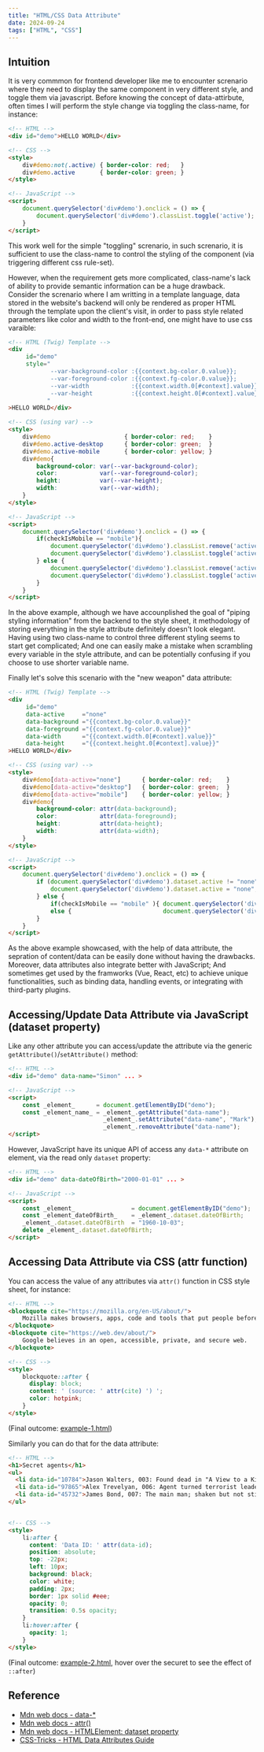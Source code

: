 ```yaml
---
title: "HTML/CSS Data Attribute"
date: 2024-09-24
tags: ["HTML", "CSS"]
---
```




## Intuition

It is very commmon for frontend developer like me to encounter screnario where they need to display the same component in very different style, and toggle them via javascript. Before knowing the concept of data-attirbute, often times I will perform the style change via toggling the class-name, for instance:

```html
<!-- HTML -->
<div id="demo">HELLO WORLD</div>

<!-- CSS -->
<style>
    div#demo:not(.active) { border-color: red;   }
    div#demo.active       { border-color: green; }
</style>

<!-- JavaScript -->
<script>
	document.querySelector('div#demo').onclick = () => {
		document.querySelector('div#demo').classList.toggle('active');
	}
</script>
```

This work well for the simple "toggling" screnario,  in such screnario, it is sufficient to use the class-name to control the styling of the component (via triggering different css rule-set).

However, when the requirement gets more complicated, class-name's lack of ability to provide semantic information can be a huge drawback. Consider the screnario where I am writting in a template language, data stored in the website's backend will only be rendered as proper HTML through the template upon the client's visit, in order to pass style related parameters like color and width to the front-end, one might have to use css varaible:

```html
<!-- HTML (Twig) Template -->
<div
     id="demo"
     style="
            --var-background-color :{{context.bg-color.0.value}};
            --var-foreground-color :{{context.fg-color.0.value}};
            --var-width            :{{context.width.0[#context].value}};
            --var-height           :{{context.height.0[#context].value}};
           "
>HELLO WORLD</div>

<!-- CSS (using var) -->
<style>
    div#demo                     { border-color: red;    }
    div#demo.active-desktop      { border-color: green;  }
    div#demo.active-mobile       { border-color: yellow; }
    div#demo{
        background-color: var(--var-background-color);
        color:            var(--var-foreground-color);
        height:           var(--var-height);
        width:            var(--var-width);
    }
</style>

<!-- JavaScript -->
<script>
	document.querySelector('div#demo').onclick = () => {
        if(checkIsMobile == "mobile"){
            document.querySelector('div#demo').classList.remove('active-desktop');
            document.querySelector('div#demo').classList.toggle('active-mobile' );
        } else {
            document.querySelector('div#demo').classList.remove('active-mobile' );
            document.querySelector('div#demo').classList.toggle('active-desktop');
        }
	}
</script>
```

In the above example, although we have accounplished the goal of "piping styling information" from the backend to the style sheet, it methodology of storing everything in the style attribute definitely doesn't look elegant. Having using two class-name to control three different styling seems to start get complicated; And one can easily make a mistake when scrambling every variable in the style attribute, and can be potentially confusing if you choose to use shorter variable name.

Finally let's solve this scenario with the "new weapon" data attribute:

```html
<!-- HTML (Twig) Template -->
<div
     id="demo"
     data-active     ="none"
     data-background ="{{context.bg-color.0.value}}"
     data-foreground ="{{context.fg-color.0.value}}"
     data-width      ="{{context.width.0[#context].value}}"
     data-height     ="{{context.height.0[#context].value}}"
>HELLO WORLD</div>

<!-- CSS (using var) -->
<style>
    div#demo[data-active="none"]      { border-color: red;    }
    div#demo[data-active="desktop"]   { border-color: green;  }
    div#demo[data-active="mobile"]    { border-color: yellow; }
    div#demo{
        background-color: attr(data-background);
        color:            attr(data-foreground);
        height:           attr(data-height);
        width:            attr(data-width);
    }
</style>

<!-- JavaScript -->
<script>
	document.querySelector('div#demo').onclick = () => {
        if (document.querySelector('div#demo').dataset.active != "none"){
            document.querySelector('div#demo').dataset.active = "none";
        } else {
            if(checkIsMobile == "mobile" ){ document.querySelector('div#demo').dataset.active = "mobile"; }
            else {                          document.querySelector('div#demo').dataset.active = "desktop";}
        }
	}
</script>

```

As the above example showcased, with the help of data attribute, the sepration of content/data can be easily done without having the drawbacks. Moreover, data attributes also integrate better with JavaScript; And sometimes get used by the framworks (Vue, React, etc) to achieve unique functionalities, such as binding data, handling events, or integrating with third-party plugins.



## Accessing/Update Data Attribute via JavaScript (dataset property)

Like any other attribute you can access/update the attribute via the generic `getAttribute()`/`setAttribute()` method:

```html
<!-- HTML -->
<div id="demo" data-name="Simon" ... >

<!-- JavaScript -->
<script>
	const _element_      = document.getElementByID("demo");
    const _element_name_ = _element_.getAttribute("data-name");           // Access Data Attribute
                           _element_.setAttribute("data-name", "Mark");   // Update Data Attribute
						   _element_.removeAttribute("data-name");        // Delete Data Attribute
</script>
```

However, JavaScript have its unique API of access any `data-*` attribute on element, via the read only `dataset` property:

```html
<!-- HTML -->
<div id="demo" data-dateOfBirth="2000-01-01" ... >

<!-- JavaScript -->
<script>
    const _element_                = document.getElementByID("demo");
    const _element_dateOfBirth_    = _element_.dataset.dateOfBirth;    // Access Data Attribute
    _element_.dataset.dateOfBirth  = "1960-10-03";                     // Update Data Attribute
    delete _element_.dataset.dateOfBirth;                              // Delete Data Attribute
</script>
```



## Accessing Data Attribute via CSS (attr function)

You can access the value of any attributes via `attr()` function in CSS style sheet, for instance:

```html
<!-- HTML -->
<blockquote cite="https://mozilla.org/en-US/about/">
	Mozilla makes browsers, apps, code and tools that put people before profit.
</blockquote>
<blockquote cite="https://web.dev/about/">
	Google believes in an open, accessible, private, and secure web.
</blockquote>

<!-- CSS -->
<style>
    blockquote::after {
      display: block;
      content: ' (source: ' attr(cite) ') ';
      color: hotpink;
    }
</style>
```

(Final outcome: [example-1.html](example-1.html))

Similarly you can do that for the data attribute:

```html
<!-- HTML -->
<h1>Secret agents</h1>
<ul>
  <li data-id="10784">Jason Walters, 003: Found dead in "A View to a Kill".</li>
  <li data-id="97865">Alex Trevelyan, 006: Agent turned terrorist leader; James' nemesis in "Goldeneye".</li>
  <li data-id="45732">James Bond, 007: The main man; shaken but not stirred.</li>
</ul>


<!-- CSS -->
<style>
    li:after {
      content: 'Data ID: ' attr(data-id);
      position: absolute;
      top: -22px;
      left: 10px;
      background: black;
      color: white;
      padding: 2px;
      border: 1px solid #eee;
      opacity: 0;
      transition: 0.5s opacity;
    }
    li:hover:after {
      opacity: 1;
    }
</style>

```

(Final outcome: [example-2.html](example-2.html), hover over the securet to see the effect of `::after`)



## Reference

-   [Mdn web docs - data-*](https://developer.mozilla.org/en-US/docs/Web/HTML/Global_attributes/data-*)
-   [Mdn web docs - attr()](https://developer.mozilla.org/en-US/docs/Web/CSS/attr)
-   [Mdn web docs - HTMLElement: dataset property](https://developer.mozilla.org/en-US/docs/Web/API/HTMLElement/dataset)
-   [CSS-Tricks - HTML Data Attributes Guide](https://css-tricks.com/a-complete-guide-to-data-attributes/)
